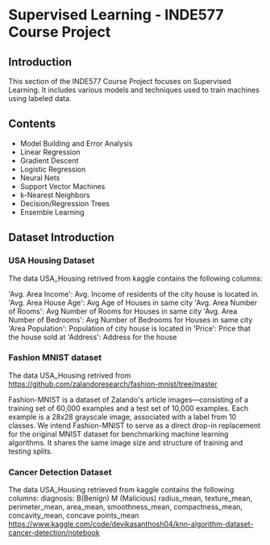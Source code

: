 # Supervised Learning - INDE577 Course Project

## Introduction
This section of the INDE577 Course Project focuses on Supervised Learning. It includes various models and techniques used to train machines using labeled data.

## Contents
- Model Building and Error Analysis
- Linear Regression
- Gradient Descent
- Logistic Regression
- Neural Nets
- Support Vector Machines
- k-Nearest Neighbors
- Decision/Regression Trees
- Ensemble Learning

## Dataset Introduction
### USA Housing Dataset
The data USA_Housing retrived from kaggle contains the following columns:

'Avg. Area Income': Avg. Income of residents of the city house is located in.
'Avg. Area House Age': Avg Age of Houses in same city
'Avg. Area Number of Rooms': Avg Number of Rooms for Houses in same city
'Avg. Area Number of Bedrooms': Avg Number of Bedrooms for Houses in same city
'Area Population': Population of city house is located in
'Price': Price that the house sold at
'Address': Address for the house


### Fashion MNIST dataset
The data USA_Housing retrived from https://github.com/zalandoresearch/fashion-mnist/tree/master

Fashion-MNIST is a dataset of Zalando's article images—consisting of a training set of 60,000 examples and a test set of 10,000 examples. Each example is a 28x28 grayscale image, associated with a label from 10 classes. We intend Fashion-MNIST to serve as a direct drop-in replacement for the original MNIST dataset for benchmarking machine learning algorithms. It shares the same image size and structure of training and testing splits.

### Cancer Detection Dataset
The data USA_Housing retrieved from kaggle contains the following columns:
diagnosis: B(Benign) M (Malicious)
radius_mean, texture_mean, perimeter_mean, area_mean, smoothness_mean, compactness_mean, concavity_mean, concave points_mean
https://www.kaggle.com/code/devikasanthosh04/knn-algorithm-dataset-cancer-detection/notebook
